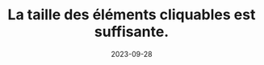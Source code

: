 ---
N: '181'
Rubrique: Présentation
title: La taille des éléments cliquables est suffisante. 
detail: La taille des éléments cliquables est suffisante. 
abstract: 
categories: [" Présentation"]
agrege: O4181-E061
opquast: '4 181'
indiceebook: '61'
description: "Règle n° 061"
weight:  061
actif: '1'
layout: rules
date: 2023-09-28
tags: ["", ""]
objectif: ["", ""]
Meo: [""]
Controle: ""
Source: ["Opquast"]
Referential: [""]
Steps: ["", ""]
---